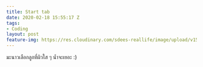 ```yaml
---
title: Start tab
date: 2020-02-18 15:55:17 Z
tags:
- Coding
layout: post
feature-img: https://res.cloudinary.com/sdees-reallife/image/upload/v1555658919/sample_feature_img.png
---
```


มะนาวเลือกลูกที่ผิวใส ๆ น้ำจะเยอะ :)

<i class="fa fa-child" style="color:plum"></i>
